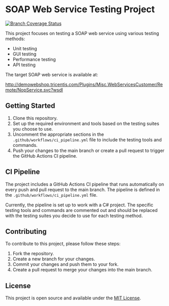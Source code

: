 
# SOAP Web Service Testing Project

[![Branch Coverage Status](./WebShopUnitTests/coverage-badge-branch.svg)](https://github.com/Tenancybv/testpositive-webshop/)

This project focuses on testing a SOAP web service using various testing methods:

- Unit testing
- GUI testing
- Performance testing
- API testing

The target SOAP web service is available at:

http://demowebshop.tricentis.com/Plugins/Misc.WebServicesCustomer/Remote/NopService.svc?wsdl

## Getting Started

1. Clone this repository.
2. Set up the required environment and tools based on the testing suites you choose to use.
3. Uncomment the appropriate sections in the `.github/workflows/ci_pipeline.yml` file to include the testing tools and commands.
4. Push your changes to the main branch or create a pull request to trigger the GitHub Actions CI pipeline.

## CI Pipeline

The project includes a GitHub Actions CI pipeline that runs automatically on every push and pull request to the main branch. The pipeline is defined in the `.github/workflows/ci_pipeline.yml` file.

Currently, the pipeline is set up to work with a C# project. The specific testing tools and commands are commented out and should be replaced with the testing suites you decide to use for each testing method.

## Contributing

To contribute to this project, please follow these steps:

1. Fork the repository.
2. Create a new branch for your changes.
3. Commit your changes and push them to your fork.
4. Create a pull request to merge your changes into the main branch.

## License

This project is open source and available under the [MIT License](LICENSE).